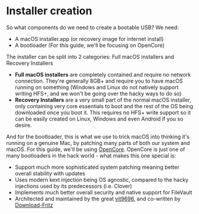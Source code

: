 # Installer creation

So what components do we need to create a bootable USB?
We need:

* A macOS installer.app (or recovery image for internet install)
* A bootloader (For this guide, we'll be focusing on OpenCore)

The installer can be split into 2 categories: Full macOS installers and Recovery Installers

* **Full macOS installers** are completely contained and require no network connection. They're generally 8GB+ and require you to have macOS running on something (Windows and Linux do not natively support writing HFS+, and we won't be going over the hacky ways to do so)
* **Recovery Installers** are a very small part of the normal macOS installer, only containing very core essentials to boot and the rest of the OS being downloaded once you boot it. This requires no HFS+ write support so it can be easily created on Linux, Windows and even Android if you so desire.

And for the bootloader, this is what we use to trick macOS into thinking it's running on a genuine Mac, by patching many parts of both our system and macOS. For this guide, we'll be using [OpenCore](https://github.com/acidanthera/OpenCorePkg/releases). OpenCore is just one of many bootloaders in the hack world - what makes this one special is:

* Support much more sophisticated system patching meaning better overall stability with updates
* Uses modern kext injection being OS agnostic, compared to the hacky injections used by its predecessors (i.e. Clover)
* Implements much better overall security and native support for FileVault
* Architected and maintained by the great [vit9696](https://github.com/vit9696), and co-written by [Download-Fritz](https://github.com/Download-Fritz)
